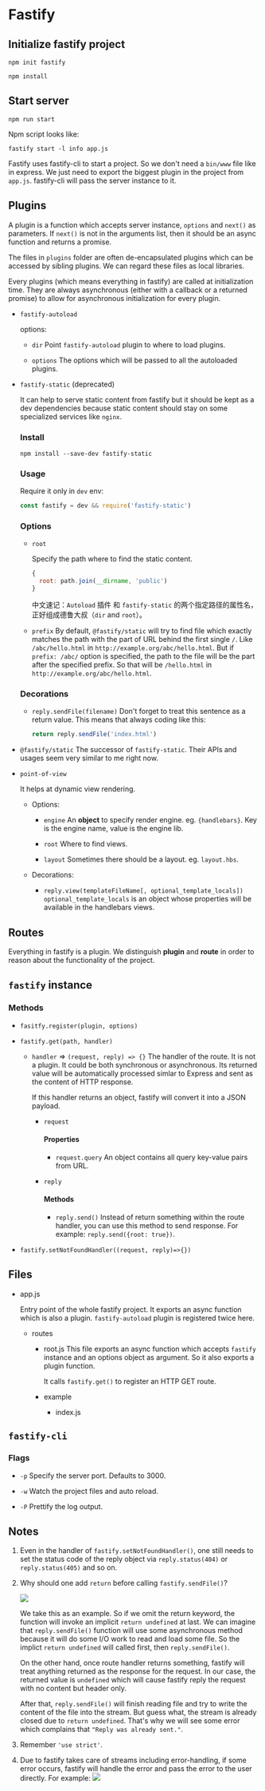 # Fastify

## Initialize fastify project

```
npm init fastify
```

```
npm install
```

## Start server

```
npm run start
```

Npm script looks like:

```
fastify start -l info app.js
```

Fastify uses fastify-cli to start a project. So we don't need a `bin/www` file like in express. We just need to export the biggest plugin in the project from `app.js`. fastify-cli will pass the server instance to it.


## Plugins

A plugin is a function which accepts server instance, `options` and `next()` as parameters. If `next()` is not in the arguments list, then it should be an async function and returns a promise.

The files in `plugins` folder are often de-encapsulated plugins which can be accessed by sibling plugins. We can regard these files as local libraries.

Every plugins (which means everything in fastify) are called at initialization time. They are always asynchronous (either with a callback or a returned promise) to allow for asynchronous initialization for every plugin.

- `fastify-autoload`

  options:

  - `dir`
    Point `fastify-autoload` plugin to where to load plugins.

  - `options`
    The options which will be passed to all the autoloaded plugins.

- `fastify-static` (deprecated)

  It can help to serve static content from fastify but it should be kept as a dev dependencies because static content should stay on some specialized services like `nginx`.

  ### Install
  `npm install --save-dev fastify-static`

  ### Usage

  Require it only in `dev` env:

  ```javascript
  const fastify = dev && require('fastify-static')
  ```

  ### Options

  - `root`

    Specify the path where to find the static content.

    ```javascript
    {
      root: path.join(__dirname, 'public')
    }
    ```
    中文速记：`Autoload` 插件 和 `fastify-static` 的两个指定路径的属性名，正好组成德鲁大叔（`dir` and `root`）。

  - `prefix`
    By default, `@fastify/static` will try to find file which exactly matches the path with the part of URL behind the first single `/`. Like `/abc/hello.html` in `http://example.org/abc/hello.html`. But if `prefix: /abc/` option is specified, the path to the file will be the part after the specified prefix. So that will be `/hello.html` in `http://example.org/abc/hello.html`.


  ### Decorations

  - `reply.sendFile(filename)`
    Don't forget to treat this sentence as a return value. This means that always coding like this:

    ```javascript
    return reply.sendFile('index.html')
    ```
   
- `@fastify/static`
  The successor of `fastify-static`. Their APIs and usages seem very similar to me right now.

- `point-of-view`

  It helps at dynamic view rendering.

  - Options:

    - `engine`
      An **object** to specify render engine. eg. `{handlebars}`.
      Key is the engine name, value is the engine lib.

    - `root`
      Where to find views.

    - `layout`
      Sometimes there should be a layout. eg. `layout.hbs`.

  - Decorations:

    - `reply.view(templateFileName[, optional_template_locals])`
      `optional_template_locals` is an object whose properties will be available in the handlebars views.

## Routes

Everything in fastify is a plugin. We distinguish **plugin** and **route** in order to reason about the functionality of the project.

## `fastify` instance

### Methods

- `fasitfy.register(plugin, options)`

- `fastify.get(path, handler)`

  - `handler` => `(request, reply) => {}`
    The handler of the route.
    It is not a plugin.
    It could be both synchronous or asynchronous.
    Its returned value will be automatically processed simlar to Express and sent as the content of HTTP response.

    If this handler returns an object, fastify will convert it into a JSON payload.

    - `request`

      #### Properties

      - `request.query`
      An object contains all query key-value pairs from URL.

    - `reply`

      #### Methods

      - `reply.send()`
        Instead of return something within the route handler, you can use this method to send response. For example: `reply.send({root: true})`.

- `fastify.setNotFoundHandler((request, reply)=>{})`
## Files

- app.js

  Entry point of the whole fastify project. It exports an async function which is also a plugin. `fastify-autoload` plugin is registered twice here.

  - routes

    - root.js
      This file exports an async function which accepts `fastify` instance and an options object as argument. So it also exports a plugin function.

      It calls `fastify.get()` to register an HTTP GET route.

    - example

      - index.js

## `fastify-cli`

### Flags

  - `-p`
    Specify the server port. Defaults to 3000.

  - `-w`
    Watch the project files and auto reload.

  - `-P`
    Prettify the log output.

## Notes

1. Even in the handler of `fastify.setNotFoundHandler()`, one still needs to set the status code of the reply object via `reply.status(404)` or `reply.status(405)` and so on.

2. Why should one add `return` before calling `fastify.sendFile()`?

   ![](../images/sendFileExample.png)

   We take this as an example. So if we omit the return keyword, the function will invoke an implicit `return undefined` at last. We can imagine that `reply.sendFile()` function will use some asynchronous method because it will do some I/O work to read and load some file. So the implict `return undefined` will called first, then `reply.sendFile()`.

   On the other hand, once route handler returns something, fastify will treat anything returned as the response for the request. In our case, the returned value is `undefined` which will cause fastify reply the request with no content but header only.

   After that, `reply.sendFile()` will finish reading file and try to write the content of the file into the stream. But guess what, the stream is already closed due to `return undefined`. That's why we will see some error which complains that `"Reply was already sent."`.

3. Remember `'use strict'`.

4. Due to fastify takes care of streams including error-handling, if some error occurs, fastify will handle the error and pass the error to the user directly.
   For example:
   ![](../images/exposesError.png)